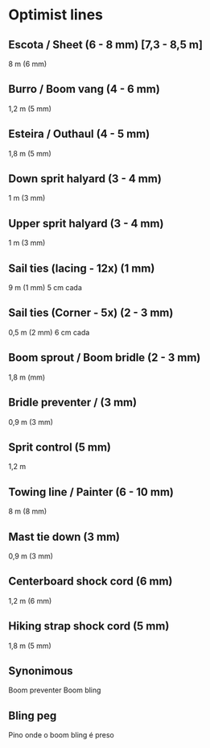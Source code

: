 # Optimist lines

## Escota / Sheet (6 - 8 mm) [7,3 - 8,5 m]
8 m (6 mm)

## Burro / Boom vang (4 - 6 mm)
1,2 m (5 mm)

## Esteira / Outhaul (4 - 5 mm)
1,8 m (5 mm) 

## Down sprit halyard (3 - 4 mm)
1 m (3 mm)

## Upper sprit halyard (3 - 4 mm)
1 m (3 mm)

## Sail ties (lacing - 12x) (1 mm)
9 m (1 mm)
5 cm cada

## Sail ties (Corner - 5x)  (2 - 3 mm)
0,5 m (2 mm)
6 cm cada

## Boom sprout / Boom bridle (2 - 3 mm)
1,8 m (mm)

## Bridle preventer /  (3 mm)
0,9 m (3 mm)

## Sprit control (5 mm)
1,2 m

## Towing line / Painter (6 - 10 mm)
8 m (8 mm)

## Mast tie down (3 mm)
0,9 m (3 mm)

## Centerboard shock cord (6 mm)
1,2 m (6 mm)

## Hiking strap shock cord (5 mm)
1,8 m (5 mm)


## Synonimous

Boom preventer
Boom bling

## Bling peg
Pino onde o boom bling é preso